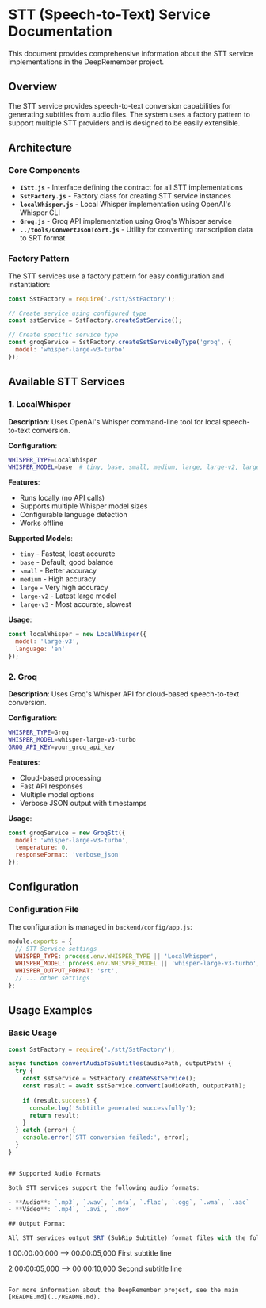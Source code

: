 # STT (Speech-to-Text) Service Documentation

This document provides comprehensive information about the STT service implementations in the DeepRemember project.

## Overview

The STT service provides speech-to-text conversion capabilities for generating subtitles from audio files. The system uses a factory pattern to support multiple STT providers and is designed to be easily extensible.

## Architecture

### Core Components

- **`IStt.js`** - Interface defining the contract for all STT implementations
- **`SstFactory.js`** - Factory class for creating STT service instances
- **`localWhisper.js`** - Local Whisper implementation using OpenAI's Whisper CLI
- **`Groq.js`** - Groq API implementation using Groq's Whisper service
- **`../tools/ConvertJsonToSrt.js`** - Utility for converting transcription data to SRT format

### Factory Pattern

The STT services use a factory pattern for easy configuration and instantiation:

```javascript
const SstFactory = require('./stt/SstFactory');

// Create service using configured type
const sstService = SstFactory.createSstService();

// Create specific service type
const groqService = SstFactory.createSstServiceByType('groq', {
  model: 'whisper-large-v3-turbo'
});
```

## Available STT Services

### 1. LocalWhisper

**Description**: Uses OpenAI's Whisper command-line tool for local speech-to-text conversion.

**Configuration**:
```bash
WHISPER_TYPE=LocalWhisper
WHISPER_MODEL=base  # tiny, base, small, medium, large, large-v2, large-v3
```

**Features**:
- Runs locally (no API calls)
- Supports multiple Whisper model sizes
- Configurable language detection
- Works offline

**Supported Models**:
- `tiny` - Fastest, least accurate
- `base` - Default, good balance
- `small` - Better accuracy
- `medium` - High accuracy
- `large` - Very high accuracy
- `large-v2` - Latest large model
- `large-v3` - Most accurate, slowest

**Usage**:
```javascript
const localWhisper = new LocalWhisper({
  model: 'large-v3',
  language: 'en'
});
```

### 2. Groq

**Description**: Uses Groq's Whisper API for cloud-based speech-to-text conversion.

**Configuration**:
```bash
WHISPER_TYPE=Groq
WHISPER_MODEL=whisper-large-v3-turbo
GROQ_API_KEY=your_groq_api_key
```

**Features**:
- Cloud-based processing
- Fast API responses
- Multiple model options
- Verbose JSON output with timestamps

**Usage**:
```javascript
const groqService = new GroqStt({
  model: 'whisper-large-v3-turbo',
  temperature: 0,
  responseFormat: 'verbose_json'
});
```

## Configuration


### Configuration File

The configuration is managed in `backend/config/app.js`:

```javascript
module.exports = {
  // STT Service settings
  WHISPER_TYPE: process.env.WHISPER_TYPE || 'LocalWhisper',
  WHISPER_MODEL: process.env.WHISPER_MODEL || 'whisper-large-v3-turbo',
  WHISPER_OUTPUT_FORMAT: 'srt',
  // ... other settings
};
```

## Usage Examples

### Basic Usage

```javascript
const SstFactory = require('./stt/SstFactory');

async function convertAudioToSubtitles(audioPath, outputPath) {
  try {
    const sstService = SstFactory.createSstService();
    const result = await sstService.convert(audioPath, outputPath);
    
    if (result.success) {
      console.log('Subtitle generated successfully');
      return result;
    }
  } catch (error) {
    console.error('STT conversion failed:', error);
  }
}


## Supported Audio Formats

Both STT services support the following audio formats:

- **Audio**: `.mp3`, `.wav`, `.m4a`, `.flac`, `.ogg`, `.wma`, `.aac`
- **Video**: `.mp4`, `.avi`, `.mov`

## Output Format

All STT services output SRT (SubRip Subtitle) format files with the following structure:

```
1
00:00:00,000 --> 00:00:05,000
First subtitle line

2
00:00:05,000 --> 00:00:10,000
Second subtitle line
```

For more information about the DeepRemember project, see the main [README.md](../README.md).
